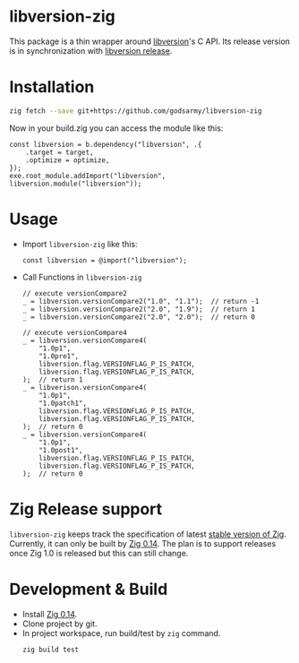 # libversion-zig

This package is a thin wrapper around [libversion](https://github.com/repology/libversion)'s C API.
Its release version is in synchronization with [libversion release](https://github.com/repology/libversion/releases).

# Installation

```sh
zig fetch --save git+https://github.com/godsarmy/libversion-zig
```
Now in your build.zig you can access the module like this:

```zig
const libversion = b.dependency("libversion", .{
    .target = target,
    .optimize = optimize,
});
exe.root_module.addImport("libversion", libversion.module("libversion"));
```

# Usage

 - Import `libversion-zig` like this:
    ```zig
    const libversion = @import("libversion");
    ```
 - Call Functions in `libversion-zig`
    ```zig
    // execute versionCompare2
    _ = libversion.versionCompare2("1.0", "1.1");  // return -1
    _ = libversion.versionCompare2("2.0", "1.9");  // return 1
    _ = libversion.versionCompare2("2.0", "2.0");  // return 0

    // execute versionCompare4
    _ = libversion.versionCompare4(
        "1.0p1",
        "1.0pre1",
        libversion.flag.VERSIONFLAG_P_IS_PATCH,
        libversion.flag.VERSIONFLAG_P_IS_PATCH,
    );  // return 1
    _ = libverison.versionCompare4(
        "1.0p1",
        "1.0patch1",
        libversion.flag.VERSIONFLAG_P_IS_PATCH,
        libversion.flag.VERSIONFLAG_P_IS_PATCH,
    );  // return 0
    _ = libversion.versionCompare4(
        "1.0p1",
        "1.0post1",
        libversion.flag.VERSIONFLAG_P_IS_PATCH,
        libversion.flag.VERSIONFLAG_P_IS_PATCH,
    );  // return 0
    ```

# Zig Release support

`libversion-zig` keeps track the specification of latest [stable version of Zig](https://ziglang.org/download/).
Currently, it can only be built by [Zig 0.14](https://ziglang.org/download/0.14.0/release-notes.html).
The plan is to support releases once Zig 1.0 is released but this can still change.

# Development & Build

 - Install [Zig 0.14](https://ziglang.org/download/#release-0.14.0).
 - Clone project by git.
 - In project workspace, run build/test by `zig` command.
    ```sh
    zig build test
    ```
